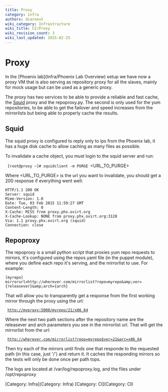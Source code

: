 ```yaml
---
title: Proxy
category: infra
authors: dcaroest
wiki_category: Infrastructure
wiki_title: CI/Proxy
wiki_revision_count: 3
wiki_last_updated: 2015-02-25
---
```


# Proxy

In the [Phoenix lab](Infra/Phoenix Lab Overview) setup we have now a proxy VM that is also serving as repository proxy for all the slaves, mainly for mock usage but can be used as a generic proxy.

The proxy has two services to be able to provide a reliable and fast cache, the [Squid](#squid) proxy and the repoproxy.py. The second is only used for the yum repositories, to be able to get the failover and speed increases from the mirrorlists but being able to properly cache the results.

## Squid

The squid proxy is configured to reply only to ips from the Phoenix lab, it has a huge disk cache to allow caching as many files as possible.

To invalidate a cache object, you must login to the squid server and run:

` [root@proxy ~]# squidclient -m PURGE `<URL_TO_PURGE>

Where <URL_TO_PURGE> is the url you want to invalidate, you should get a 200 response if everything went well:

    HTTP/1.1 200 OK
    Server: squid
    Mime-Version: 1.0
    Date: Tue, 03 Feb 2015 11:59:27 GMT
    Content-Length: 0
    X-Cache: MISS from proxy.phx.ovirt.org
    X-Cache-Lookup: NONE from proxy.phx.ovirt.org:3128
    Via: 1.1 proxy.phx.ovirt.org (squid)
    Connection: close

## Repoproxy

The repoproxy is a small python script that proxies yum repo requests to mirrors, it's configured using the repos.yaml file (in the puppet module), where you define each repo it's serving, and the mirrorlist to use. For example:

    [myrepo]
    mirrorurl=http://wherever.com/mirrorlist?repo=myrepo&amp;ver={releasever}&amp;arch={arch}

That will allow you to transparently get a response from the first working mirror through the proxy using the url:

` `[`http://myproxy:5000/myrepo/21/x86_64`](http://myproxy:5000/myrepo/21/x86_64)

Where the next two path sections after the repository name are the releasever and arch parameters you see in the mirrorlist url. That will get the mirrorlist from the url:

` `[`http://wherever.com/mirrorlist?repo=myrepo$ver=21&arc=x86_64`](http://wherever.com/mirrorlist?repo=myrepo$ver=21&arc=x86_64)

Then try each of the mirrors until finds one that responde to the requested path (in this case, just '/') and return it. It caches the responding mirrors so the tests will only be done once per path tops.

The logs are located at /var/log/repoproxy.log, and the files under /opt/repoproxy

[Category: Infra](Category: Infra) [Category: CI](Category: CI)
